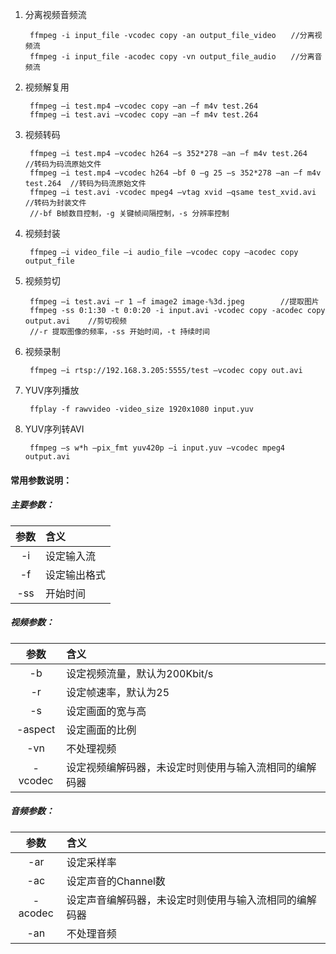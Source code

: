 1. 分离视频音频流

		ffmpeg -i input_file -vcodec copy -an output_file_video　　//分离视频流
		ffmpeg -i input_file -acodec copy -vn output_file_audio　　//分离音频流
	
2. 视频解复用

		ffmpeg –i test.mp4 –vcodec copy –an –f m4v test.264
		ffmpeg –i test.avi –vcodec copy –an –f m4v test.264
	
3. 视频转码

		ffmpeg –i test.mp4 –vcodec h264 –s 352*278 –an –f m4v test.264              //转码为码流原始文件
		ffmpeg –i test.mp4 –vcodec h264 –bf 0 –g 25 –s 352*278 –an –f m4v test.264  //转码为码流原始文件
		ffmpeg –i test.avi -vcodec mpeg4 –vtag xvid –qsame test_xvid.avi            //转码为封装文件
		//-bf B帧数目控制，-g 关键帧间隔控制，-s 分辨率控制
	
4. 视频封装

		ffmpeg –i video_file –i audio_file –vcodec copy –acodec copy output_file
		
5. 视频剪切

		ffmpeg –i test.avi –r 1 –f image2 image-%3d.jpeg        //提取图片
		ffmpeg -ss 0:1:30 -t 0:0:20 -i input.avi -vcodec copy -acodec copy output.avi    //剪切视频
		//-r 提取图像的频率，-ss 开始时间，-t 持续时间
		
6. 视频录制

		ffmpeg –i rtsp://192.168.3.205:5555/test –vcodec copy out.avi
		
7. YUV序列播放

		ffplay -f rawvideo -video_size 1920x1080 input.yuv
		
8. YUV序列转AVI

		ffmpeg –s w*h –pix_fmt yuv420p –i input.yuv –vcodec mpeg4 output.avi

#### 常用参数说明：

##### 主要参数：

参数 | 含义
:--: | :--
-i | 设定输入流
-f | 设定输出格式
-ss | 开始时间

##### 视频参数：

参数 | 含义
:--: | :--
-b | 设定视频流量，默认为200Kbit/s
-r | 设定帧速率，默认为25
-s | 设定画面的宽与高
-aspect | 设定画面的比例
-vn | 不处理视频
-vcodec | 设定视频编解码器，未设定时则使用与输入流相同的编解码器

##### 音频参数：

参数 | 含义
:--: | :--
-ar | 设定采样率
-ac | 设定声音的Channel数
-acodec | 设定声音编解码器，未设定时则使用与输入流相同的编解码器
-an | 不处理音频